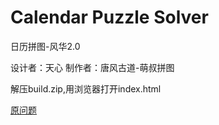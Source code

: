 # Calendar Puzzle Solver

日历拼图-风华2.0

设计者：天心
制作者：唐风古道-萌叔拼图

解压build.zip,用浏览器打开index.html

[原问题](https://www.dragonfjord.com/product/a-puzzle-a-day/")
